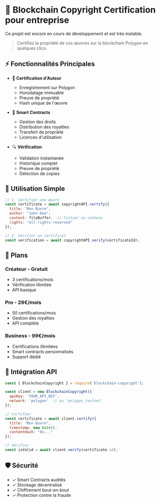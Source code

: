 # 🔐 Blockchain Copyright Certification pour entreprise
Ce projet est encore en cours de développement et est très instable.

> Certifiez la propriété de vos œuvres sur la blockchain Polygon en quelques clics.

## ⚡ Fonctionnalités Principales

- 📜 **Certification d'Auteur**
  - Enregistrement sur Polygon
  - Horodatage immuable
  - Preuve de propriété
  - Hash unique de l'œuvre

- 💫 **Smart Contracts**
  - Gestion des droits
  - Distribution des royalties
  - Transfert de propriété
  - Licences d'utilisation

- 🔍 **Vérification**
  - Validation instantanée
  - Historique complet
  - Preuve de propriété
  - Détection de copies

## 🚀 Utilisation Simple

```javascript
// 1. Certifier une œuvre
const certificate = await copyrightAPI.certify({
  title: "Mon Œuvre",
  author: "John Doe",
  content: fileBuffer,  // Fichier ou contenu
  rights: "all-rights-reserved"
});

// 2. Vérifier un certificat
const verification = await copyrightAPI.verify(certificateId);
```

## 💎 Plans

### Créateur - Gratuit
- 3 certifications/mois
- Vérification illimitée
- API basique

### Pro - 29€/mois
- 50 certifications/mois
- Gestion des royalties
- API complète

### Business - 99€/mois
- Certifications illimitées
- Smart contracts personnalisés
- Support dédié

## 🔧 Intégration API

```javascript
const { BlockchainCopyright } = require('blockchain-copyright');

const client = new BlockchainCopyright({
  apiKey: 'YOUR_API_KEY',
  network: 'polygon'  // ou 'polygon_testnet'
});

// Certifier
const certificate = await client.certify({
  title: "Mon Œuvre",
  timestamp: new Date(),
  contentHash: "0x..."
});

// Vérifier
const isValid = await client.verify(certificate.id);
```

## 🛡️ Sécurité

- ✓ Smart Contracts audités
- ✓ Stockage décentralisé
- ✓ Chiffrement bout-en-bout
- ✓ Protection contre la fraude

